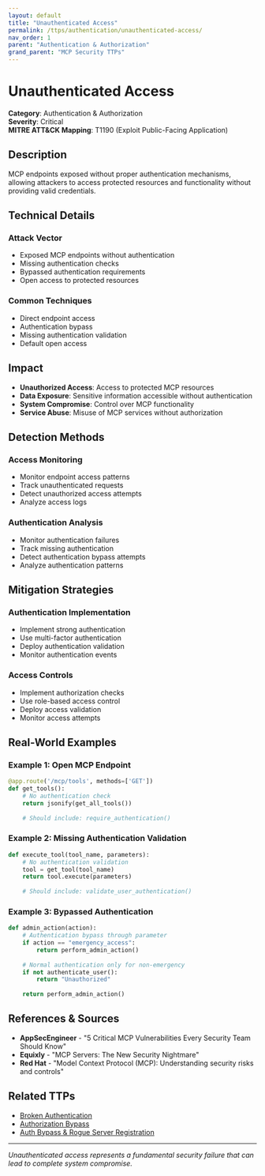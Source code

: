 ```yaml
---
layout: default
title: "Unauthenticated Access"
permalink: /ttps/authentication/unauthenticated-access/
nav_order: 1
parent: "Authentication & Authorization"
grand_parent: "MCP Security TTPs"
---
```


# Unauthenticated Access

**Category**: Authentication & Authorization  
**Severity**: Critical  
**MITRE ATT&CK Mapping**: T1190 (Exploit Public-Facing Application)

## Description

MCP endpoints exposed without proper authentication mechanisms, allowing attackers to access protected resources and functionality without providing valid credentials.

## Technical Details

### Attack Vector
- Exposed MCP endpoints without authentication
- Missing authentication checks
- Bypassed authentication requirements
- Open access to protected resources

### Common Techniques
- Direct endpoint access
- Authentication bypass
- Missing authentication validation
- Default open access

## Impact

- **Unauthorized Access**: Access to protected MCP resources
- **Data Exposure**: Sensitive information accessible without authentication
- **System Compromise**: Control over MCP functionality
- **Service Abuse**: Misuse of MCP services without authorization

## Detection Methods

### Access Monitoring
- Monitor endpoint access patterns
- Track unauthenticated requests
- Detect unauthorized access attempts
- Analyze access logs

### Authentication Analysis
- Monitor authentication failures
- Track missing authentication
- Detect authentication bypass attempts
- Analyze authentication patterns

## Mitigation Strategies

### Authentication Implementation
- Implement strong authentication
- Use multi-factor authentication
- Deploy authentication validation
- Monitor authentication events

### Access Controls
- Implement authorization checks
- Use role-based access control
- Deploy access validation
- Monitor access attempts

## Real-World Examples

### Example 1: Open MCP Endpoint
```python
@app.route('/mcp/tools', methods=['GET'])
def get_tools():
    # No authentication check
    return jsonify(get_all_tools())
    
    # Should include: require_authentication()
```

### Example 2: Missing Authentication Validation
```python
def execute_tool(tool_name, parameters):
    # No authentication validation
    tool = get_tool(tool_name)
    return tool.execute(parameters)
    
    # Should include: validate_user_authentication()
```

### Example 3: Bypassed Authentication
```python
def admin_action(action):
    # Authentication bypass through parameter
    if action == "emergency_access":
        return perform_admin_action()
    
    # Normal authentication only for non-emergency
    if not authenticate_user():
        return "Unauthorized"
    
    return perform_admin_action()
```

## References & Sources

- **AppSecEngineer** - "5 Critical MCP Vulnerabilities Every Security Team Should Know"
- **Equixly** - "MCP Servers: The New Security Nightmare"
- **Red Hat** - "Model Context Protocol (MCP): Understanding security risks and controls"

## Related TTPs

- [Broken Authentication](broken-authentication.md)
- [Authorization Bypass](authorization-bypass.md)
- [Auth Bypass & Rogue Server Registration](auth-bypass-rogue-server.md)

---

*Unauthenticated access represents a fundamental security failure that can lead to complete system compromise.*